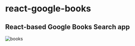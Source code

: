 # react-google-books
## React-based Google Books Search app
![books](https://user-images.githubusercontent.com/45444261/70358856-ec055480-183f-11ea-9fe7-d8fa12cd6e9e.png)
